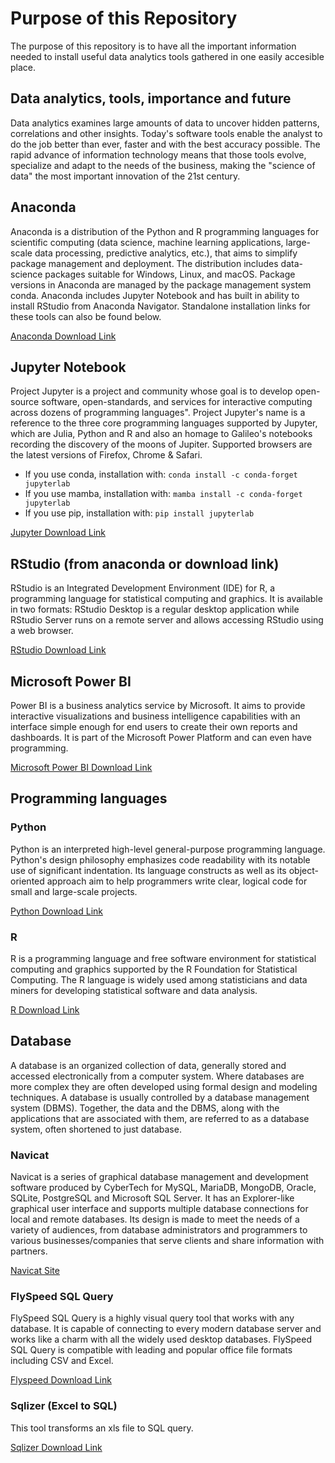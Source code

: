 # Purpose of this Repository

The purpose of this repository is to have all the important information needed to install useful data analytics tools gathered in one easily accesible place.

## Data analytics, tools, importance and future

Data analytics examines large amounts of data to uncover hidden patterns, correlations and other insights. Today's software tools enable the analyst to do the job better than ever, faster and with the best accuracy possible. The rapid advance of information technology means that those tools evolve, specialize and adapt to the needs of the business, making the "science of data" the most important innovation of the 21st century.

## Anaconda

Anaconda is a distribution of the Python and R programming languages for scientific computing (data science, machine learning applications, large-scale data processing, predictive analytics, etc.), that aims to simplify package management and deployment. The distribution includes data-science packages suitable for Windows, Linux, and macOS. Package versions in Anaconda are managed by the package management system conda.
Anaconda includes Jupyter Notebook and has built in ability to install RStudio from Anaconda Navigator. Standalone installation links for these tools can also be found below.

[Anaconda Download Link](https://www.anaconda.com/products/individual-b)

## Jupyter Notebook

Project Jupyter is a project and community whose goal is to develop open-source software, open-standards, and services for interactive computing across dozens of programming languages". Project Jupyter's name is a reference to the three core programming languages supported by Jupyter, which are Julia, Python and R and also an homage to Galileo's notebooks recording the discovery of the moons of Jupiter. Supported browsers are the latest versions of Firefox, Chrome & Safari.

* If you use conda, installation with:
`conda install -c conda-forget jupyterlab`
* If you use mamba, installation with:
`mamba install -c conda-forget jupyterlab`
* If you use pip, installation with:
`pip install jupyterlab`

[Jupyter Download Link](https://jupyter.org/)

## RStudio  (from anaconda or download link)

RStudio is an Integrated Development Environment (IDE) for R, a programming language for statistical computing and graphics. It is available in two formats: RStudio Desktop is a regular desktop application while RStudio Server runs on a remote server and allows accessing RStudio using a web browser.

[RStudio Download Link](https://www.rstudio.com/products/rstudio/download/)

## Microsoft Power BI 

Power BI is a business analytics service by Microsoft. It aims to provide interactive visualizations and business intelligence capabilities with an interface simple enough for end users to create their own reports and dashboards. It is part of the Microsoft Power Platform and can even have programming.

[Microsoft Power BI Download Link](https://powerbi.microsoft.com/en-us/downloads/)

## Programming languages 

### Python

Python is an interpreted high-level general-purpose programming language. Python's design philosophy emphasizes code readability with its notable use of significant indentation. Its language constructs as well as its object-oriented approach aim to help programmers write clear, logical code for small and large-scale projects.

[Python Download Link](https://www.python.org/downloads/)

### R

R is a programming language and free software environment for statistical computing and graphics supported by the R Foundation for Statistical Computing. The R language is widely used among statisticians and data miners for developing statistical software and data analysis.

[R Download Link](https://cran.r-project.org/bin/windows/base/)

## Database

A database is an organized collection of data, generally stored and accessed electronically from a computer system. Where databases are more complex they are often developed using formal design and modeling techniques. A database is usually controlled by a database management system (DBMS). Together, the data and the DBMS, along with the applications that are associated with them, are referred to as a database system, often shortened to just database. 

### Navicat

Navicat is a series of graphical database management and development software produced by CyberTech for MySQL, MariaDB, MongoDB, Oracle, SQLite, PostgreSQL and Microsoft SQL Server. It has an Explorer-like graphical user interface and supports multiple database connections for local and remote databases. Its design is made to meet the needs of a variety of audiences, from database administrators and programmers to various businesses/companies that serve clients and share information with partners.

[Navicat Site](https://www.navicat.com/en/)

### FlySpeed SQL Query

FlySpeed SQL Query is a highly visual query tool that works with any database. It is capable of connecting to every modern database server and works like a charm with all the widely used desktop databases. FlySpeed SQL Query is compatible with leading and popular office file formats including CSV and Excel.

[Flyspeed Download Link](https://www.activedbsoft.com/download-querytool.html)

### Sqlizer (Excel to SQL)

This tool transforms an xls file to SQL query.

[Sqlizer Download Link](https://sqlizer.io/#/)







